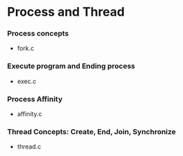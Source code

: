 # Process and Thread

### Process concepts

- fork.c

### Execute program and Ending process

- exec.c

### Process Affinity

- affinity.c

### Thread Concepts: Create, End, Join, Synchronize

- thread.c
